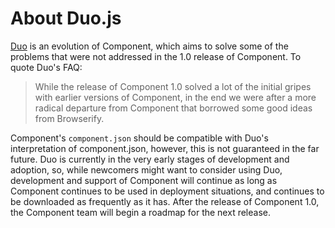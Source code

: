 # About Duo.js
[Duo](https://github.com/duojs/duo) is an evolution of Component, which aims to solve some of the problems that were not addressed in the 1.0 release of Component. To quote Duo's FAQ:

> While the release of Component 1.0 solved a lot of the initial gripes with earlier versions of Component, in the end we were after a more radical departure from Component that borrowed some good ideas from Browserify.

Component's `component.json` should be compatible with Duo's interpretation of component.json, however, this is not guaranteed in the far future. Duo is currently in the very early stages of development and adoption, so, while newcomers might want to consider using Duo, development and support of Component will continue as long as Component continues to be used in deployment situations, and continues to be downloaded as frequently as it has. After the release of Component 1.0, the Component team will begin a roadmap for the next release.